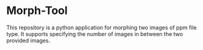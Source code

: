 # Morph-Tool
This repository is a python application for morphing two images of ppm file type. It supports specifying 
the number of images in between the two provided images. 
